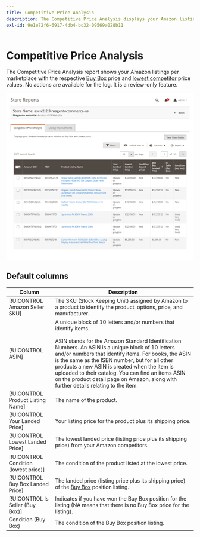 ```yaml
---
title: Competitive Price Analysis
description: The Competitive Price Analysis displays your Amazon listings per marketplace with the respective Buy Box price and lowest competitor price values.
exl-id: 9e1e72f6-6917-4db4-bc32-09569a028b11
---
```

# Competitive Price Analysis

The Competitive Price Analysis report shows your Amazon listings per marketplace with the respective [Buy Box](./buy-box-competitor-pricing.md) price and [lowest competitor](./lowest-competitor-pricing.md) price values. No actions are available for the log. It is a review-only feature.

![Competitive Price Analysis report](assets/amazon-competitive-price-analysis.png)

## Default columns

|Column|Description|
|--- |--- |
|[!UICONTROL Amazon Seller SKU]|The SKU (Stock Keeping Unit) assigned by Amazon to a product to identify the product, options, price, and manufacturer. |
|[!UICONTROL ASIN]|A unique block of 10 letters and/or numbers that identify items.<br><br>ASIN stands for the Amazon Standard Identification Numbers. An ASIN is a unique block of 10 letters and/or numbers that identify items. For books, the ASIN is the same as the ISBN number, but for all other products a new ASIN is created when the item is uploaded to their catalog. You can find an items ASIN on the product detail page on Amazon, along with further details relating to the item. |
|[!UICONTROL Product Listing Name]|The name of the product. |
|[!UICONTROL Your Landed Price]|Your listing price for the product plus its shipping price. |
|[!UICONTROL Lowest Landed Price]|The lowest landed price (listing price plus its shipping price) from your Amazon competitors. |
|[!UICONTROL Condition (lowest price)]|The condition of the product listed at the lowest price. |
|[!UICONTROL Buy Box Landed Price]|The landed price (listing price plus its shipping price) of the [Buy Box](./buy-box-competitor-pricing.md) position listing. |
|[!UICONTROL Is Seller (Buy Box)]|Indicates if you have won the Buy Box position for the listing (NA means that there is no Buy Box price for the listing). |
|Condition (Buy Box)|The condition of the Buy Box position listing. |

